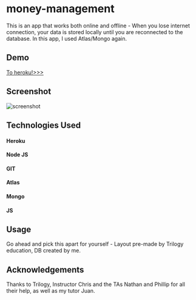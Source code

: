 # money-management
This is an app that works both online and offline - When you lose internet connection, your data is stored locally until you are reconnected to the database. 
In this app, I used Atlas/Mongo again. 

## Demo
[To heroku!>>>](https://dashboard.heroku.com/apps/money-managed96)


## Screenshot
![screenshot](https://user-images.githubusercontent.com/81663225/144179606-90080625-26d5-43f2-8b4f-7ebad1f79578.png)


## Technologies Used
#### Heroku
#### Node JS
#### GIT
#### Atlas
#### Mongo
#### JS

## Usage

Go ahead and pick this apart for yourself - Layout pre-made by Trilogy education, DB created by me. 

## Acknowledgements

Thanks to Trilogy, Instructor Chris and the TAs Nathan and Phillip for all their help, as well as my tutor Juan. 

